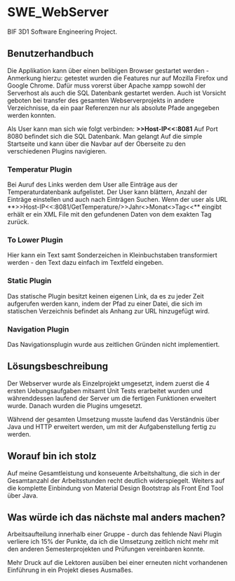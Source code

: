 # SWE_WebServer
BIF 3D1 Software Engineering Project.

<h2>Benutzerhandbuch</h2>

Die Applikation kann über einen belibigen Browser gestartet werden - Anmerkung hierzu: getestet wurden die Features nur auf Mozilla Firefox und Google Chrome.
Dafür muss vorerst über Apache xampp sowohl der Serverhost als auch die SQL Datenbank gestartet werden. Auch ist Vorsicht geboten bei transfer des gesamten Webserverprojekts in andere Verzeichnisse, da ein paar Referenzen nur als absolute Pfade angegeben werden konnten.

Als User kann man sich wie folgt verbinden: **>>Host-IP<<:8081**
Auf Port 8080 befindet sich die SQL Datenbank.
Man gelangt Auf die simple Startseite und kann über die Navbar auf der Oberseite zu den verschiedenen Plugins navigieren.

<h3>Temperatur Plugin</h3>
Bei Auruf des Links werden dem User alle Einträge aus der Temperaturdatenbank aufgelistet. Der User kann blättern, Anzahl der Einträge einstellen und auch nach Einträgen Suchen.
Wenn der user als URL **>>Host-IP<<:8081/GetTemperature/>>Jahr<</>>Monat<</>>Tag<<** eingibt erhält er ein XML File mit den gefundenen Daten von dem exakten Tag zurück.

<h3>To Lower Plugin</h3>
Hier kann ein Text samt Sonderzeichen in Kleinbuchstaben transformiert werden - den Text dazu einfach im Textfeld eingeben.

<h3>Static Plugin</h3>
Das statische Plugin besitzt keinen eigenen Link, da es zu jeder Zeit aufgerufen werden kann, indem der Pfad zu einer Datei, die sich im statischen Verzeichnis befindet als Anhang zur URL hinzugefügt wird.

<h3>Navigation Plugin</h3>
Das Navigationsplugin wurde aus zeitlichen Gründen nicht implementiert.


<h2>Lösungsbeschreibung</h2>

Der Webserver wurde als Einzelprojekt umgesetzt, indem zuerst die 4 ersten Uebungsaufgaben mitsamt Unit Tests erarbeitet wurden und währenddessen laufend der Server um die fertigen Funktionen erweitert wurde.
Danach wurden die Plugins umgesetzt.

Während der gesamten Umsetzung musste laufend das Verständnis über Java und HTTP erweitert werden, um mit der Aufgabenstellung fertig zu werden. 


<h2>Worauf bin ich stolz</h2>

Auf meine Gesamtleistung und konseuente Arbeitshaltung, die sich in der Gesamtanzahl der Arbeitsstunden recht deutlich widerspiegelt.
Weiters auf die komplette Einbindung von Material Design Bootstrap als Front End Tool über Java.


<h2>Was würde ich das nächste mal anders machen?</h2>

Arbeitsaufteilung innerhalb einer Gruppe - durch das fehlende Navi Plugin verliere ich 15% der Punkte, da ich die Umsetzung zeitlich nicht mehr mit den anderen Semesterprojekten und Prüfungen vereinbaren konnte.

Mehr Druck auf die Lektoren ausüben bei einer erneuten nicht vorhandenen Einführung in ein Projekt dieses Ausmaßes.
